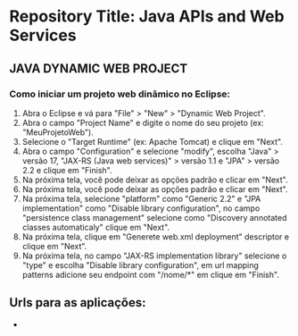# Repository Title: Java APIs and Web Services

## JAVA DYNAMIC WEB PROJECT

### Como iniciar um projeto web dinâmico no Eclipse:

1. Abra o Eclipse e vá para "File" > "New" > "Dynamic Web Project".
2. Abra o campo "Project Name" e digite o nome do seu projeto (ex: "MeuProjetoWeb").
3. Selecione o "Target Runtime" (ex: Apache Tomcat) e clique em "Next".
4. Abra o campo "Configuration" e selecione "modify", escolha "Java" > versão 17, "JAX-RS (Java web services)" > versão 1.1 e "JPA" > versão 2.2 e clique em "Finish".
5. Na próxima tela, você pode deixar as opções padrão e clicar em "Next".
6. Na próxima tela, você pode deixar as opções padrão e clicar em "Next".
7. Na próxima tela, selecione "platform" como "Generic 2.2" e "JPA implementation" como "Disable library configuration", no campo "persistence class management" selecione como "Discovery annotated classes automaticaly" clique em "Next".
8. Na próxima tela, clique em "Generete web.xml deployment" descriptor e clique em "Next".
9. Na próxima tela, no campo "JAX-RS implementation library" selecione o "type" e escolha "Disable library configuration", em url mapping patterns adicione seu endpoint com "/nome/\*" em clique em "Finish".

## Urls para as aplicações:
-